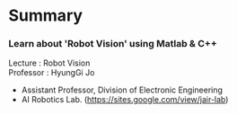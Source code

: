 # Summary
### Learn about 'Robot Vision' using Matlab & C++

Lecture : Robot Vision<br>
Professor : HyungGi Jo
- Assistant Professor, Division of Electronic Engineering
- AI Robotics Lab. (https://sites.google.com/view/jair-lab)
